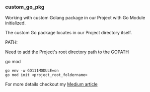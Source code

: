 ### custom_go_pkg
Working with custom Golang package in our Project with Go Module initialized.


The custom Go package locates in our Project directory itself.

PATH:

Need to add the Project's root directory path to the GOPATH

go mod

```
go env -w GO111MODULE=on
go mod init <project_root_foldername>
```

For more details checkout my [Medium article](https://medium.com/@LogeshSakthivel/custom-package-in-golang-with-without-go-module-go-mod-c1fe67560680)